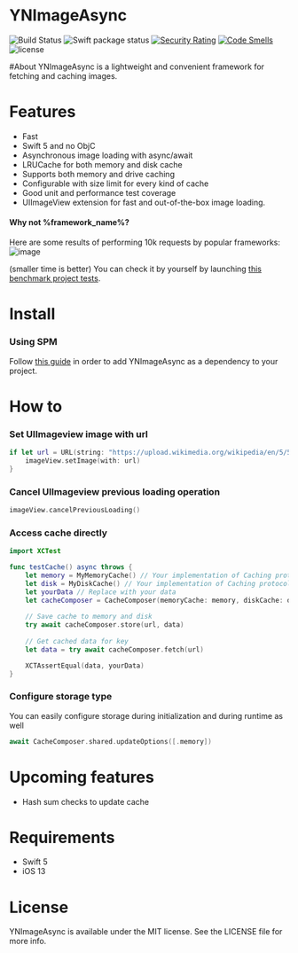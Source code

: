 YNImageAsync
==========
![Build Status](https://github.com/ynechaev/YNImageAsync/actions/workflows/ios.yml/badge.svg)
![Swift package status](https://github.com/ynechaev/YNImageAsync/actions/workflows/swift.yml/badge.svg)
[![Security Rating](https://sonarcloud.io/api/project_badges/measure?project=ynechaev_YNImageAsync&metric=security_rating)](https://sonarcloud.io/summary/new_code?id=ynechaev_YNImageAsync)
[![Code Smells](https://sonarcloud.io/api/project_badges/measure?project=ynechaev_YNImageAsync&metric=code_smells)](https://sonarcloud.io/summary/new_code?id=ynechaev_YNImageAsync)
![license](https://img.shields.io/github/license/ynechaev/YNImageAsync.svg)

#About
YNImageAsync is a lightweight and convenient framework for fetching and caching images.

# Features
- Fast
- Swift 5 and no ObjC
- Asynchronous image loading with async/await
- LRUCache for both memory and disk cache
- Supports both memory and drive caching
- Configurable with size limit for every kind of cache
- Good unit and performance test coverage
- UIImageView extension for fast and out-of-the-box image loading.

#### Why not %framework_name%?
Here are some results of performing 10k requests by popular frameworks:
![image](https://cloud.githubusercontent.com/assets/1216785/19865426/76fe4eea-9f9c-11e6-90f1-3374a4f11c6a.png)

(smaller time is better)
You can check it by yourself by launching [this benchmark project tests](https://github.com/ynechaev/Image-Frameworks-Benchmark).

# Install
### Using SPM
Follow [this guide](https://developer.apple.com/documentation/xcode/adding-package-dependencies-to-your-app) in order to add YNImageAsync as a dependency to your project.

# How to
### Set UIImageview image with url
```swift
if let url = URL(string: "https://upload.wikimedia.org/wikipedia/en/5/5f/Original_Doge_meme.jpg") {
    imageView.setImage(with: url)
}
```
### Cancel UIImageview previous loading operation
```swift
imageView.cancelPreviousLoading()
```
### Access cache directly
```swift
import XCTest

func testCache() async throws {
    let memory = MyMemoryCache() // Your implementation of Caching protocol
    let disk = MyDiskCache() // Your implementation of Caching protocol
    let yourData // Replace with your data
    let cacheComposer = CacheComposer(memoryCache: memory, diskCache: disk) 
    
    // Save cache to memory and disk
    try await cacheComposer.store(url, data) 
    
    // Get cached data for key
    let data = try await cacheComposer.fetch(url)

    XCTAssertEqual(data, yourData)
}
```
### Configure storage type
You can easily configure storage during initialization and during runtime as well
```swift
await CacheComposer.shared.updateOptions([.memory])
```

# Upcoming features
* Hash sum checks to update cache

# Requirements

* Swift 5
* iOS 13

# License

YNImageAsync is available under the MIT license. See the LICENSE file for more info.
